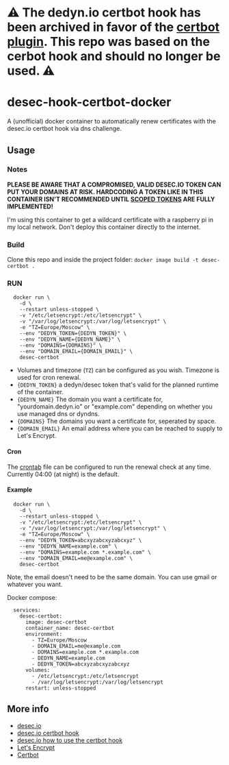 # :warning: The dedyn.io certbot hook has been archived in favor of the [certbot plugin](https://pypi.org/project/certbot-dns-desec/). This repo was based on the cerbot hook and should no longer be used. :warning:

# desec-hook-certbot-docker
A (unofficial) docker container to automatically renew certificates with the desec.io certbot hook via dns challenge.

## Usage

### Notes
**PLEASE BE AWARE THAT A COMPROMISED, VALID DESEC.IO TOKEN CAN PUT YOUR DOMAINS AT RISK. HARDCODING A TOKEN LIKE IN THIS CONTAINER ISN'T RECOMMENDED UNTIL [SCOPED TOKENS](https://github.com/desec-io/desec-stack/issues/347) ARE FULLY IMPLEMENTED!**

I'm using this container to get a wildcard certificate with a raspberry pi in my local network. Don't deploy this container directly to the internet.

### Build

Clone this repo and inside the project folder: 
`docker image build -t desec-certbot .`

### RUN

```
  docker run \
    -d \
    --restart unless-stopped \
    -v "/etc/letsencrypt:/etc/letsencrypt" \
    -v "/var/log/letsencrypt:/var/log/letsencrypt" \
    -e "TZ=Europe/Moscow" \
    --env "DEDYN_TOKEN={DEDYN_TOKEN}" \
    --env "DEDYN_NAME={DEDYN_NAME}" \
    --env "DOMAINS={DOMAINS}" \
    --env "DOMAIN_EMAIL={DOMAIN_EMAIL}" \
    desec-certbot
```
* Volumes and timezone (`TZ`) can be configured as you wish. Timezone is used for cron renewal.
* `{DEDYN_TOKEN}` a dedyn/desec token that's valid for the planned runtime of the container.
* `{DEDYN_NAME}` The domain you want a certificate for, "yourdomain.dedyn.io" or "example.com" depending on whether you use managed dns or dyndns.
* `{DOMAINS}` The domains you want a certificate for, seperated by space. 
* `{DOMAIN_EMAIL}` An email address where you can be reached to supply to Let's Encrypt.

#### Cron
The [crontab](crontab) file can be configured to run the renewal check at any time. Currently 04:00  (at night) is the default.

#### Example
```
  docker run \
    -d \
    --restart unless-stopped \
    -v "/etc/letsencrypt:/etc/letsencrypt" \
    -v "/var/log/letsencrypt:/var/log/letsencrypt" \
    -e "TZ=Europe/Moscow" \
    --env "DEDYN_TOKEN=abcxyzabcxyzabcxyz" \
    --env "DEDYN_NAME=example.com" \
    --env "DOMAINS=example.com *.example.com" \
    --env "DOMAIN_EMAIL=me@example.com" \
    desec-certbot
```
Note, the email doesn't need to be the same domain. You can use gmail or whatever you want.

Docker compose:
```
  services:
    desec-certbot:
      image: desec-certbot
      container_name: desec-certbot
      environment:
        - TZ=Europe/Moscow
        - DOMAIN_EMAIL=me@example.com
        - DOMAINS=example.com *.example.com
        - DEDYN_NAME=example.com
        - DEDYN_TOKEN=abcxyzabcxyzabcxyz
      volumes:
        - /etc/letsencrypt:/etc/letsencrypt
        - /var/log/letsencrypt:/var/log/letsencrypt
      restart: unless-stopped
```

## More info

* [desec.io](https://desec.io)
* [desec.io certbot hook](https://github.com/desec-io/desec-certbot-hook)
* [desec.io how to use the certbot hook](https://desec.readthedocs.io/en/latest/dyndns/lets-encrypt.html)
* [Let's Encrypt](https://letsencrypt.org)
* [Certbot](https://certbot.eff.org/)


